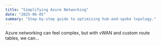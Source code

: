 ```yaml
---
title: "Simplifying Azure Networking"
date: "2025-06-05"
summary: "Step-by-step guide to optimizing hub-and-spoke topology."
---
```


Azure networking can feel complex, but with vWAN and custom route tables, we can...

